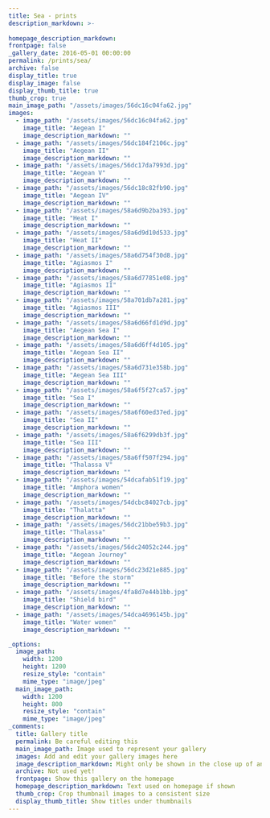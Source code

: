 ```yaml
---
title: Sea - prints
description_markdown: >-
  
homepage_description_markdown: 
frontpage: false
_gallery_date: 2016-05-01 00:00:00
permalink: /prints/sea/
archive: false
display_title: true
display_image: false
display_thumb_title: true
thumb_crop: true
main_image_path: "/assets/images/56dc16c04fa62.jpg"
images:
  - image_path: "/assets/images/56dc16c04fa62.jpg"
    image_title: "Aegean I"
    image_description_markdown: ""
  - image_path: "/assets/images/56dc184f2106c.jpg"
    image_title: "Aegean II"
    image_description_markdown: ""
  - image_path: "/assets/images/56dc17da7993d.jpg"
    image_title: "Aegean V"
    image_description_markdown: ""
  - image_path: "/assets/images/56dc18c82fb90.jpg"
    image_title: "Aegean IV"
    image_description_markdown: ""
  - image_path: "/assets/images/58a6d9b2ba393.jpg"
    image_title: "Heat I"
    image_description_markdown: ""
  - image_path: "/assets/images/58a6d9d10d533.jpg"
    image_title: "Heat II"
    image_description_markdown: ""
  - image_path: "/assets/images/58a6d754f30d8.jpg"
    image_title: "Agiasmos I"
    image_description_markdown: ""
  - image_path: "/assets/images/58a6d77851e08.jpg"
    image_title: "Agiasmos II"
    image_description_markdown: ""
  - image_path: "/assets/images/58a701db7a281.jpg"
    image_title: "Agiasmos III"
    image_description_markdown: ""
  - image_path: "/assets/images/58a6d66fd1d9d.jpg"
    image_title: "Aegean Sea I"
    image_description_markdown: ""
  - image_path: "/assets/images/58a6d6ff4d105.jpg"
    image_title: "Aegean Sea II"
    image_description_markdown: ""
  - image_path: "/assets/images/58a6d731e358b.jpg"
    image_title: "Aegean Sea III"
    image_description_markdown: ""
  - image_path: "/assets/images/58a6f5f27ca57.jpg"
    image_title: "Sea I"
    image_description_markdown: ""
  - image_path: "/assets/images/58a6f60ed37ed.jpg"
    image_title: "Sea II"
    image_description_markdown: ""
  - image_path: "/assets/images/58a6f6299db3f.jpg"
    image_title: "Sea III"
    image_description_markdown: ""
  - image_path: "/assets/images/58a6ff507f294.jpg"
    image_title: "Thalassa V"
    image_description_markdown: ""
  - image_path: "/assets/images/54dcafab51f19.jpg"
    image_title: "Amphora women"
    image_description_markdown: ""
  - image_path: "/assets/images/54dcbc84027cb.jpg"
    image_title: "Thalatta"
    image_description_markdown: ""
  - image_path: "/assets/images/56dc21bbe59b3.jpg"
    image_title: "Thalassa"
    image_description_markdown: ""
  - image_path: "/assets/images/56dc24052c244.jpg"
    image_title: "Aegean Journey"
    image_description_markdown: ""
  - image_path: "/assets/images/56dc23d21e885.jpg"
    image_title: "Before the storm"
    image_description_markdown: ""
  - image_path: "/assets/images/4fa8d7e44b1bb.jpg"
    image_title: "Shield bird"
    image_description_markdown: ""
  - image_path: "/assets/images/54dca4696145b.jpg"
    image_title: "Water women"
    image_description_markdown: ""

_options:
  image_path:
    width: 1200
    height: 1200
    resize_style: "contain"
    mime_type: "image/jpeg"
  main_image_path:
    width: 1200
    height: 800
    resize_style: "contain"
    mime_type: "image/jpeg"
_comments:
  title: Gallery title
  permalink: Be careful editing this
  main_image_path: Image used to represent your gallery
  images: Add and edit your gallery images here
  image_description_markdown: Might only be shown in the close up of an image
  archive: Not used yet!
  frontpage: Show this gallery on the homepage
  homepage_description_markdown: Text used on homepage if shown
  thumb_crop: Crop thumbnail images to a consistent size
  display_thumb_title: Show titles under thumbnails
---
```

